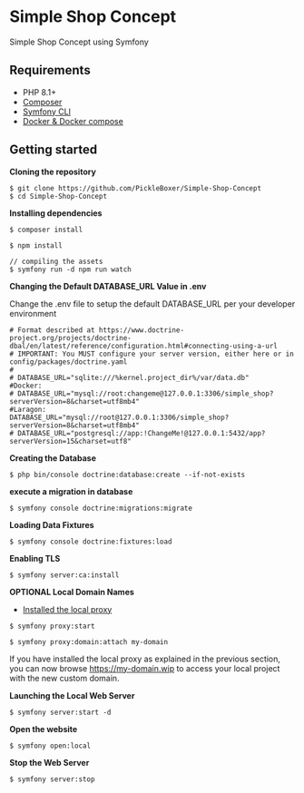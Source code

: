 Simple Shop Concept
==========

Simple Shop Concept using Symfony

Requirements
------------

- PHP 8.1+
- [Composer](https://getcomposer.org/download)
- [Symfony CLI](https://symfony.com/download)
- [Docker & Docker compose](https://docs.docker.com/get-docker)

Getting started
---------------

**Cloning the repository**

```
$ git clone https://github.com/PickleBoxer/Simple-Shop-Concept
$ cd Simple-Shop-Concept
```

**Installing dependencies**

```
$ composer install

$ npm install

// compiling the assets
$ symfony run -d npm run watch
```

**Changing the Default DATABASE_URL Value in .env**

Change the .env file to setup the default DATABASE_URL per your developer environment

```
# Format described at https://www.doctrine-project.org/projects/doctrine-dbal/en/latest/reference/configuration.html#connecting-using-a-url
# IMPORTANT: You MUST configure your server version, either here or in config/packages/doctrine.yaml
#
# DATABASE_URL="sqlite:///%kernel.project_dir%/var/data.db"
#Docker:
# DATABASE_URL="mysql://root:changeme@127.0.0.1:3306/simple_shop?serverVersion=8&charset=utf8mb4"
#Laragon:
DATABASE_URL="mysql://root@127.0.0.1:3306/simple_shop?serverVersion=8&charset=utf8mb4"
# DATABASE_URL="postgresql://app:!ChangeMe!@127.0.0.1:5432/app?serverVersion=15&charset=utf8"
```

**Creating the Database**

```
$ php bin/console doctrine:database:create --if-not-exists
```

**execute a migration in database**

```
$ symfony console doctrine:migrations:migrate
```

**Loading Data Fixtures**

```
$ symfony console doctrine:fixtures:load
```

**Enabling TLS**

```
$ symfony server:ca:install
```

**OPTIONAL Local Domain Names**

- [Installed the local proxy](https://symfony.com/doc/current/setup/symfony_server.html#local-domain-names)

```
$ symfony proxy:start

$ symfony proxy:domain:attach my-domain
```

If you have installed the local proxy as explained in the previous section, you can now browse https://my-domain.wip to access your local project with the new custom domain.

**Launching the Local Web Server**

```
$ symfony server:start -d
```

**Open the website**

```
$ symfony open:local
```

**Stop the Web Server**

```
$ symfony server:stop
```